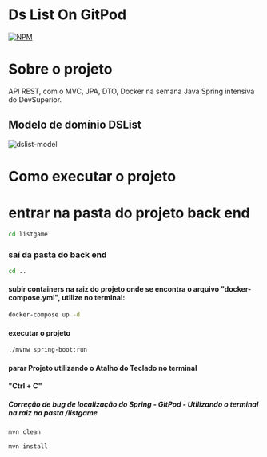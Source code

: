 # Ds List On GitPod
[![NPM](https://img.shields.io/npm/l/react)](https://github.com/RodrigoDeOliveiraSilva/DsListOnGitPod/blob/main/LICENSE) 


# Sobre o projeto
API REST, com o  MVC, JPA, DTO, Docker na semana Java Spring intensiva do DevSuperior.

## Modelo de domínio DSList
![dslist-model](https://github.com/RodrigoDeOliveiraSilva/DsListOnGitPod/assets/97246882/44e69a71-a6b3-4597-ad5a-9f03baf67d94)

# Como executar o projeto

# entrar na pasta do projeto back end
```bash
cd listgame
```
### saí da pasta do back end
```bash
cd ..
```
#### subir containers na raiz do projeto onde se encontra o arquivo "docker-compose.yml", utilize no terminal:
```bash
docker-compose up -d
```
#### executar o projeto
```bash
./mvnw spring-boot:run
```
#### parar Projeto utilizando o Atalho do Teclado no terminal 
#### "Ctrl + C"
##### Correção de bug de localização do Spring - GitPod -  Utilizando o terminal na raiz na pasta /listgame

```bash
mvn clean
```
```bash
mvn install
```

